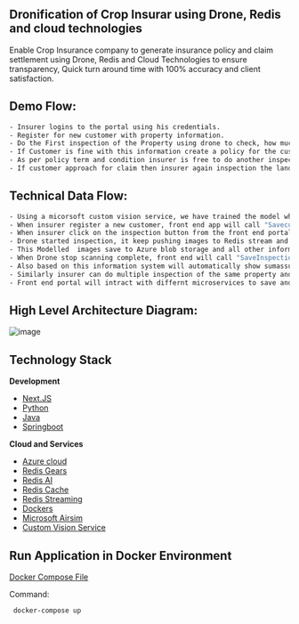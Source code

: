 ## Dronification of Crop Insurar using Drone, Redis and cloud technologies

Enable Crop Insurance company to generate insurance policy and claim settlement using Drone, Redis and Cloud Technologies to ensure transparency, Quick turn around time with 100% accuracy and client satisfaction.  

## Demo Flow:  

```sh
- Insurer logins to the portal using his credentials.  
- Register for new customer with property information.  
- Do the First inspection of the Property using drone to check, how much land is cultivated and based on this information generate sum assured and premium.  
- If Customer is fine with this information create a policy for the customer.  
- As per policy term and condition insurer is free to do another inspection of the land during the polcy period to provide recommedation to the customer if any deviation found while providing the policy.  
- If customer approach for claim then insurer again inspection the land using drone and understand how much damage happended on the land and provide the claim amount accordingly.  
```

## Technical Data Flow:  

```sh
- Using a micorsoft custom vision service, we have trained the model which can identify cultivalted, un-cultivated, high quality crop, low quality crop and other lands, this trained model will provide a Tensor flow(*.TB) file which will be used by Redis AI to help imgage modelling for drone generated images.  
- When insurer register a new customer, front end app will call "Savecustomer" API to save data in the MySQL DB.  
- When insurer click on the inspection button from the front end portal, A signal with new Inspection ID will be push to Redis Stream which inform Drone to start inspection of the land as the information provided by customer.  
- Drone started inspection, it keep pushing images to Redis stream and redis gears container will process this images using pre defined/trained transor flow model.  
- This Modelled  images save to Azure blob storage and all other information will be push to redis stream to front end app where it showing all data to insurer portal.    
- When Drone stop scanning complete, front end will call "SaveInspection" API to save all data to the MSQL DB.  
- Also based on this information system will automatically show sumassured and single premimum (single premium value also added a risk factor based on past claimed data of all other customers in that area) to the portal where customer and insurer can agree and create a new policy.  
- Similarly insurer can do multiple inspection of the same property and if required after inspection, insurer can generate a claim for the given policy.      
- Front end portal will intract with differnt microservices to save and get the data on the portal.   
```

## High Level Architecture Diagram:  

![image](https://user-images.githubusercontent.com/83917397/118265997-9d99c200-b4d7-11eb-9494-2c3f735b6041.png)


## Technology Stack

**Development**  
 
- [Next.JS](https://nextjs.org/)
- [Python](https://www.python.org/)
- [Java](https://www.java.com/en/)
- [Springboot](https://spring.io/projects/spring-boot)
   
**Cloud and Services**  

- [Azure cloud](https://azure.microsoft.com/en-in/)
- [Redis Gears](https://redislabs.com/modules/redis-gears/)
- [Redis AI](https://redislabs.com/modules/redis-ai/)
- [Redis Cache](https://redis.io/)
- [Redis Streaming](https://redis.io/topics/streams-intro)
- [Dockers](https://www.docker.com/)
- [Microsoft Airsim](https://microsoft.github.io/AirSim/)
- [Custom Vision Service](https://azure.microsoft.com/en-us/services/cognitive-services/custom-vision-service/)

## Run Application in Docker Environment

[Docker Compose File](https://github.com/piyushjaincloud2/CropInsurRedis/blob/main/docker-compose.yml)

Command:

``` docker-compose up```

